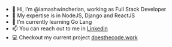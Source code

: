 - 👋 Hi, I’m @iamashwincherian, working as Full Stack Developer
- 👀 My expertise is in NodeJS, Django and ReactJS
- 🌱 I’m currently learning Go Lang
- 📫 You can reach out to me in [Linkedin][linkedin]
- 💻 Checkout my current project [doesthecode.work][doesthecodework]

[linkedin]: https://www.linkedin.com/in/iamashwincherian/
[doesthecodework]: https://doesthecode.work/
<!---
iamashwincherian/iamashwincherian is a ✨ special ✨ repository because its `README.md` (this file) appears on your GitHub profile.
You can click the Preview link to take a look at your changes.
--->
